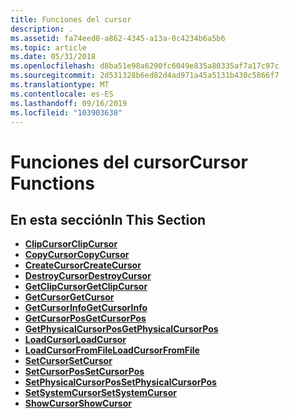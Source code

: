 ```yaml
---
title: Funciones del cursor
description: .
ms.assetid: fa74eed0-a862-4345-a13a-0c4234b6a5b6
ms.topic: article
ms.date: 05/31/2018
ms.openlocfilehash: d8ba51e98a6290fc6049e835a80335af7a17c97c
ms.sourcegitcommit: 2d531328b6ed82d4ad971a45a5131b430c5866f7
ms.translationtype: MT
ms.contentlocale: es-ES
ms.lasthandoff: 09/16/2019
ms.locfileid: "103903638"
---
```

# <a name="cursor-functions"></a><span data-ttu-id="7778b-103">Funciones del cursor</span><span class="sxs-lookup"><span data-stu-id="7778b-103">Cursor Functions</span></span>

## <a name="in-this-section"></a><span data-ttu-id="7778b-104">En esta sección</span><span class="sxs-lookup"><span data-stu-id="7778b-104">In This Section</span></span>

-   [<span data-ttu-id="7778b-105">**ClipCursor**</span><span class="sxs-lookup"><span data-stu-id="7778b-105">**ClipCursor**</span></span>](/windows/desktop/api/Winuser/nf-winuser-clipcursor)
-   [<span data-ttu-id="7778b-106">**CopyCursor**</span><span class="sxs-lookup"><span data-stu-id="7778b-106">**CopyCursor**</span></span>](/windows/desktop/api/Winuser/nf-winuser-copycursor)
-   [<span data-ttu-id="7778b-107">**CreateCursor**</span><span class="sxs-lookup"><span data-stu-id="7778b-107">**CreateCursor**</span></span>](/windows/desktop/api/Winuser/nf-winuser-createcursor)
-   [<span data-ttu-id="7778b-108">**DestroyCursor**</span><span class="sxs-lookup"><span data-stu-id="7778b-108">**DestroyCursor**</span></span>](/windows/desktop/api/Winuser/nf-winuser-destroycursor)
-   [<span data-ttu-id="7778b-109">**GetClipCursor**</span><span class="sxs-lookup"><span data-stu-id="7778b-109">**GetClipCursor**</span></span>](/windows/desktop/api/Winuser/nf-winuser-getclipcursor)
-   [<span data-ttu-id="7778b-110">**GetCursor**</span><span class="sxs-lookup"><span data-stu-id="7778b-110">**GetCursor**</span></span>](/windows/desktop/api/Winuser/nf-winuser-getcursor)
-   [<span data-ttu-id="7778b-111">**GetCursorInfo**</span><span class="sxs-lookup"><span data-stu-id="7778b-111">**GetCursorInfo**</span></span>](/windows/desktop/api/Winuser/nf-winuser-getcursorinfo)
-   [<span data-ttu-id="7778b-112">**GetCursorPos**</span><span class="sxs-lookup"><span data-stu-id="7778b-112">**GetCursorPos**</span></span>](/windows/desktop/api/Winuser/nf-winuser-getcursorpos)
-   [<span data-ttu-id="7778b-113">**GetPhysicalCursorPos**</span><span class="sxs-lookup"><span data-stu-id="7778b-113">**GetPhysicalCursorPos**</span></span>](/windows/desktop/api/Winuser/nf-winuser-getphysicalcursorpos)
-   [<span data-ttu-id="7778b-114">**LoadCursor**</span><span class="sxs-lookup"><span data-stu-id="7778b-114">**LoadCursor**</span></span>](/windows/desktop/api/Winuser/nf-winuser-loadcursora)
-   [<span data-ttu-id="7778b-115">**LoadCursorFromFile**</span><span class="sxs-lookup"><span data-stu-id="7778b-115">**LoadCursorFromFile**</span></span>](/windows/desktop/api/Winuser/nf-winuser-loadcursorfromfilea)
-   [<span data-ttu-id="7778b-116">**SetCursor**</span><span class="sxs-lookup"><span data-stu-id="7778b-116">**SetCursor**</span></span>](/windows/desktop/api/Winuser/nf-winuser-setcursor)
-   [<span data-ttu-id="7778b-117">**SetCursorPos**</span><span class="sxs-lookup"><span data-stu-id="7778b-117">**SetCursorPos**</span></span>](/windows/desktop/api/Winuser/nf-winuser-setcursorpos)
-   [<span data-ttu-id="7778b-118">**SetPhysicalCursorPos**</span><span class="sxs-lookup"><span data-stu-id="7778b-118">**SetPhysicalCursorPos**</span></span>](/windows/desktop/api/Winuser/nf-winuser-setphysicalcursorpos)
-   [<span data-ttu-id="7778b-119">**SetSystemCursor**</span><span class="sxs-lookup"><span data-stu-id="7778b-119">**SetSystemCursor**</span></span>](/windows/desktop/api/Winuser/nf-winuser-setsystemcursor)
-   [<span data-ttu-id="7778b-120">**ShowCursor**</span><span class="sxs-lookup"><span data-stu-id="7778b-120">**ShowCursor**</span></span>](/windows/desktop/api/Winuser/nf-winuser-showcursor)

 

 




